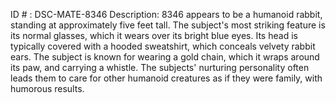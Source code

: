 ID # : DSC-MATE-8346
Description: 8346 appears to be a humanoid rabbit, standing at approximately five feet tall. The subject's most striking feature is its normal glasses, which it wears over its bright blue eyes. Its head is typically covered with a hooded sweatshirt, which conceals velvety rabbit ears. The subject is known for wearing a gold chain, which it wraps around its paw, and carrying a whistle. The subjects' nurturing personality often leads them to care for other humanoid creatures as if they were family, with humorous results.
